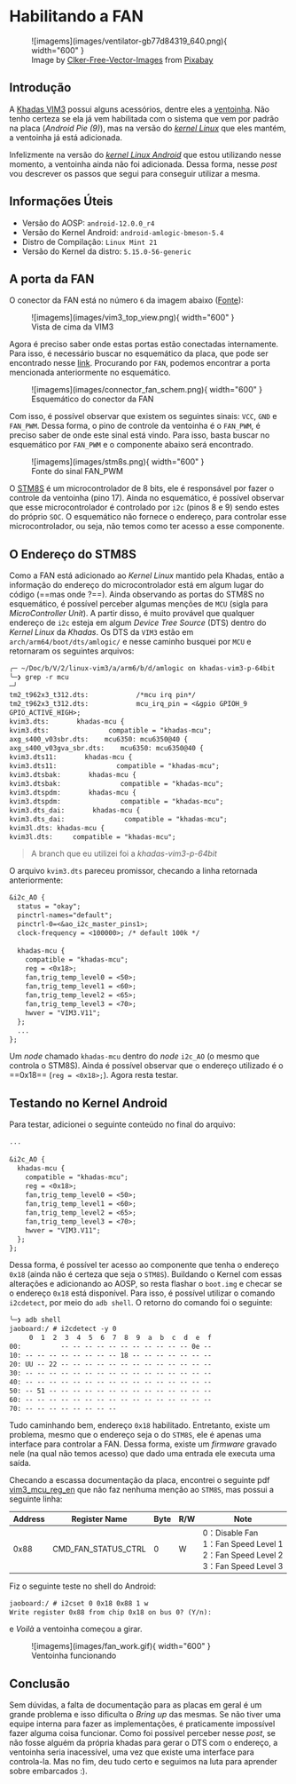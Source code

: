 # Habilitando a FAN

<figure markdown>
  ![imagems](images/ventilator-gb77d84319_640.png){ width="600" }
  <figcaption>
  Image by <a href="https://pixabay.com/users/clker-free-vector-images-3736/?utm_source=link-attribution&amp;utm_medium=referral&amp;utm_campaign=image&amp;utm_content=304929">Clker-Free-Vector-Images</a> from <a href="https://pixabay.com//?utm_source=link-attribution&amp;utm_medium=referral&amp;utm_campaign=image&amp;utm_content=304929">Pixabay</a>
  </figcaption>
</figure>

## Introdução

A [Khadas VIM3](https://www.khadas.com/vim3) possui alguns acessórios, dentre eles a [ventoinha](https://www.khadas.com/product-page/3705-cooling-fan). Não tenho certeza se ela já vem habilitada com o sistema que vem por padrão na placa (*Android Pie (9)*), mas na versão do [*kernel Linux*](https://github.com/khadas/khadas-linux-kernel) que eles mantém, a ventoinha já está adicionada. 

Infelizmente na versão do [*kernel Linux Android*](https://android.googlesource.com/kernel/hikey-linaro/+/refs/heads/android-amlogic-bmeson-5.4) que estou utilizando nesse momento, a ventoinha ainda não foi adicionada. Dessa forma, nesse *post* vou descrever os passos que segui para conseguir utilizar a mesma.


## Informações Úteis

- Versão do AOSP: `android-12.0.0_r4`
- Versão do Kernel Android: `android-amlogic-bmeson-5.4`
- Distro de Compilação: `Linux Mint 21`
- Versão do Kernel da distro: `5.15.0-56-generic`

## A porta da FAN

O conector da FAN está no número `6` da imagem abaixo ([Fonte](https://docs.khadas.com/products/sbc/vim3/hardware/interfaces)):

<figure markdown>
  ![imagems](images/vim3_top_view.png){ width="600" }
  <figcaption>
  Vista de cima da VIM3 
  </figcaption>
</figure>

Agora é preciso saber onde estas portas estão conectadas internamente. Para isso, é necessário buscar no esquemático da placa, que pode ser encontrado nesse [link](https://dl.khadas.com/products/vim3/schematic/). Procurando por `FAN`, podemos encontrar a porta mencionada anteriormente no esquemático.

<figure markdown>
  ![imagems](images/connector_fan_schem.png){ width="600" }
  <figcaption>
  Esquemático do conector da FAN
  </figcaption>
</figure>

Com isso, é possível observar que existem os seguintes sinais: `VCC`, `GND` e `FAN_PWM`. Dessa forma, o pino de controle da ventoinha é o `FAN_PWM`, é preciso saber de onde este sinal está vindo. Para isso, basta buscar no esquemático por `FAN_PWM` e o componente abaixo será encontrado.

<figure markdown>
  ![imagems](images/stm8s.png){ width="600" }
  <figcaption>
  Fonte do sinal FAN_PWM
  </figcaption>
</figure>

O [STM8S](https://www.st.com/en/microcontrollers-microprocessors/stm8s-series.html) é um microcontrolador de 8 bits, ele é responsável por fazer o controle da ventoinha (pino 17). Ainda no esquemático, é possível observar que esse microcontrolador é controlado por `i2c` (pinos 8 e 9) sendo estes do próprio `SOC`. O esquemático não fornece o endereço, para controlar esse microcontrolador, ou seja, não temos como ter acesso a esse componente.

## O Endereço do STM8S

Como a FAN está adicionado ao *Kernel Linux* mantido pela Khadas, então a informação do endereço do microcontrolador está em algum lugar do código (==mas onde ?==). Ainda observando as portas do STM8S no esquemático, é possível perceber algumas menções de `MCU` (sigla para *MicroController Unit*). A partir disso, é muito provável que qualquer endereço de `i2c` esteja em algum *Device Tree Source* (DTS) dentro do *Kernel Linux* da *Khadas*. Os DTS da `VIM3` estão em `arch/arm64/boot/dts/amlogic/` e nesse caminho busquei por `MCU`  e retornaram os seguintes arquivos: 

```{.sh}
╭─ ~/Doc/b/V/2/linux-vim3/a/arm6/b/d/amlogic on khadas-vim3-p-64bit 
╰─❯ grep -r mcu                                                              ─╯
tm2_t962x3_t312.dts:			/*mcu irq pin*/
tm2_t962x3_t312.dts:			mcu_irq_pin = <&gpio GPIOH_9 GPIO_ACTIVE_HIGH>;
kvim3.dts:       khadas-mcu {
kvim3.dts:               compatible = "khadas-mcu";
axg_s400_v03sbr.dts:	mcu6350: mcu6350@40 {
axg_s400_v03gva_sbr.dts:	mcu6350: mcu6350@40 {
kvim3.dts11:       khadas-mcu {
kvim3.dts11:               compatible = "khadas-mcu";
kvim3.dtsbak:       khadas-mcu {
kvim3.dtsbak:               compatible = "khadas-mcu";
kvim3.dtspdm:       khadas-mcu {
kvim3.dtspdm:               compatible = "khadas-mcu";
kvim3.dts_dai:       khadas-mcu {
kvim3.dts_dai:               compatible = "khadas-mcu";
kvim3l.dts:	khadas-mcu {
kvim3l.dts:		compatible = "khadas-mcu";
```

> A branch que eu utilizei foi a *khadas-vim3-p-64bit*

O arquivo `kvim3.dts` pareceu promissor, checando a linha retornada anteriormente:

```{.dts title=kvim3.dts}
&i2c_AO {
  status = "okay";
  pinctrl-names="default";
  pinctrl-0=<&ao_i2c_master_pins1>;
  clock-frequency = <100000>; /* default 100k */

  khadas-mcu {
    compatible = "khadas-mcu";
    reg = <0x18>;
    fan,trig_temp_level0 = <50>;
    fan,trig_temp_level1 = <60>;
    fan,trig_temp_level2 = <65>;
    fan,trig_temp_level3 = <70>;
    hwver = "VIM3.V11";
  };
  ...
};
```
Um *node* chamado `khadas-mcu` dentro do *node* `i2c_AO` (o mesmo que controla o STM8S). Ainda é possível observar que o endereço utilizado é o ==0x18== (`reg = <0x18>;`). Agora resta testar.

## Testando no Kernel Android

Para testar, adicionei o seguinte conteúdo no final do arquivo:

```{.dts title=arch/arm64/boot/dts/amlogic/meson-g12b-a311d-khadas-vim3.dts}
...

&i2c_AO {
  khadas-mcu {
    compatible = "khadas-mcu";
    reg = <0x18>;
    fan,trig_temp_level0 = <50>;
    fan,trig_temp_level1 = <60>;
    fan,trig_temp_level2 = <65>;
    fan,trig_temp_level3 = <70>;
    hwver = "VIM3.V11";
  };
};
```

Dessa forma, é possível ter acesso ao componente que tenha o endereço `0x18` (ainda não é certeza que seja o `STM8S`). Buildando o Kernel com essas alterações e adicionando ao AOSP, so resta flashar o `boot.img` e checar se o endereço `0x18` está disponível. Para isso, é possível utilizar o comando `i2cdetect`, por meio do `adb shell`. O retorno do comando foi o seguinte:

```{.sh}
╰─❯ adb shell
jaoboard:/ # i2cdetect -y 0                                                    
     0  1  2  3  4  5  6  7  8  9  a  b  c  d  e  f
00:          -- -- -- -- -- -- -- -- -- -- -- 0e --
10: -- -- -- -- -- -- -- -- 18 -- -- -- -- -- -- --
20: UU -- 22 -- -- -- -- -- -- -- -- -- -- -- -- --
30: -- -- -- -- -- -- -- -- -- -- -- -- -- -- -- --
40: -- -- -- -- -- -- -- -- -- -- -- -- -- -- -- --
50: -- 51 -- -- -- -- -- -- -- -- -- -- -- -- -- --
60: -- -- -- -- -- -- -- -- -- -- -- -- -- -- -- --
70: -- -- -- -- -- -- -- --       
```
Tudo caminhando bem, endereço `0x18` habilitado. Entretanto, existe um problema, mesmo que o endereço seja o do `STM8S`, ele é apenas uma interface para controlar a FAN. Dessa forma, existe um *firmware* gravado nele (na qual não temos acesso) que dado uma entrada ele executa uma saída.

Checando a escassa documentação da placa, encontrei o seguinte pdf [vim3_mcu_reg_en](https://dl.khadas.com/products/vim3/mcu/vim3_mcu_reg_en.pdf) que não faz nenhuma menção ao `STM8S`, mas possui a seguinte linha:

| Address 	| Register Name       	| Byte 	| R/W 	| Note                                                                                   	|
|---------	|---------------------	|------	|-----	|----------------------------------------------------------------------------------------	|
| 0x88    	| CMD_FAN_STATUS_CTRL 	| 0    	| W   	| 0：Disable Fan<br>1：Fan Speed Level 1<br>2：Fan Speed Level 2<br>3：Fan Speed Level 3 	|

Fiz o seguinte teste no shell do Android:

```{.sh}
jaoboard:/ # i2cset 0 0x18 0x88 1 w                                            
Write register 0x88 from chip 0x18 on bus 0? (Y/n):
```

e *Voilà* a ventoinha começou a girar.

<figure markdown>
  ![imagems](images/fan_work.gif){ width="600" }
  <figcaption>
  Ventoinha funcionando
  </figcaption>
</figure>

## Conclusão

Sem dúvidas, a falta de documentação para as placas em geral é um grande problema e isso dificulta o *Bring up* das mesmas. Se não tiver uma equipe interna para fazer as implementações, é praticamente impossível fazer alguma coisa funcionar. Como foi possível perceber nesse *post*, se não fosse alguém da própria khadas para gerar o DTS com o endereço, a ventoinha seria inacessível, uma vez que existe uma interface para controla-la. Mas no fim, deu tudo certo e seguimos na luta para aprender sobre embarcados :).